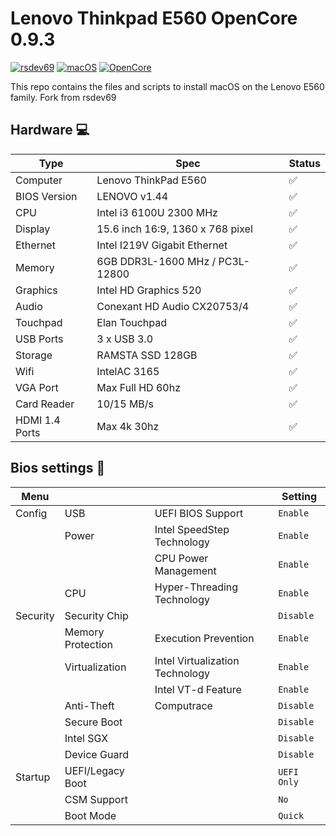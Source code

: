 # Lenovo Thinkpad E560 OpenCore 0.9.3

[![rsdev69](https://img.shields.io/badge/rsdev69-fork-blue?logo=github&link=https%3A%2F%2Fgithub.com%2Frsdev69%2FThinkPad-E560-Hackintosh%2Ftree%2Fmaster)](https://github.com/rsdev69/ThinkPad-E560-Hackintosh)
[![macOS](https://img.shields.io/badge/macOS-Ventura-blue)](https://developer.apple.com/documentation/macos-release-notes)
[![OpenCore](https://img.shields.io/badge/OpenCore-0.9.3-green)](https://github.com/acidanthera/OpenCorePkg)

This repo contains the files and scripts to install macOS on the Lenovo E560 family.
Fork from rsdev69 
 
## Hardware 💻

| Type           | Spec                                | Status|
|----------------|-------------------------------------|-------|
| Computer       | Lenovo ThinkPad E560                |   ✅  |
| BIOS Version   | LENOVO v1.44                        |   ✅  |
| CPU            | Intel i3 6100U 2300 MHz             |   ✅  |
| Display        | 15.6 inch 16:9, 1360 x 768 pixel    |   ✅  |
| Ethernet       | Intel I219V Gigabit Ethernet        |   ✅  |
| Memory         | 6GB DDR3L-1600 MHz / PC3L-12800     |   ✅  |
| Graphics       | Intel HD Graphics 520               |   ✅  |
| Audio          | Conexant HD Audio CX20753/4         |   ✅  |
| Touchpad       | Elan Touchpad                       |   ✅  |
| USB Ports      | 3 x USB 3.0                         |   ✅  |
| Storage        | RAMSTA SSD 128GB                    |   ✅  |
| Wifi           | IntelAC 3165                        |   ✅  |
| VGA Port       | Max Full HD 60hz                    |   ✅  |
| Card Reader    | 10/15 MB/s                          |   ✅  |
| HDMI 1.4 Ports | Max 4k 30hz                         |   ✅  |

## Bios settings 💾

| Menu     |                   |                                 | Setting     |
|----------|-------------------|---------------------------------|-------------|
| Config   | USB               | UEFI BIOS Support               | `Enable `   |
|          | Power             | Intel SpeedStep Technology      | `Enable `   |
|          |                   | CPU Power Management            | `Enable `   |
|          | CPU               | Hyper-Threading Technology      | `Enable `   |
| Security | Security Chip     |                                 | `Disable `  |
|          | Memory Protection | Execution Prevention            | `Enable `   |
|          | Virtualization    | Intel Virtualization Technology | `Enable `   |
|          |                   | Intel VT-d Feature              | `Enable `   |
|          | Anti-Theft        | Computrace                      | `Disable `  |
|          | Secure Boot       |                                 | `Disable `  |
|          | Intel SGX         |                                 | `Disable `  |
|          | Device Guard      |                                 | `Disable `  |
| Startup  | UEFI/Legacy Boot  |                                 | `UEFI Only` |
|          | CSM Support       |                                 | `No`        |
|          | Boot Mode         |                                 | `Quick`     |
